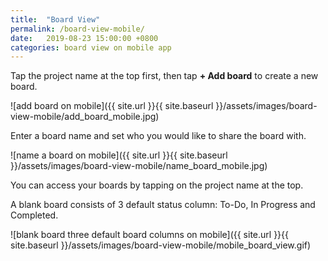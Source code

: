 ```yaml
---
title:  "Board View"
permalink: /board-view-mobile/
date:   2019-08-23 15:00:00 +0800
categories: board view on mobile app
---
```

Tap the project name at the top first, then tap **+ Add board** to create a new board. 

![add board on mobile]({{ site.url }}{{ site.baseurl }}/assets/images/board-view-mobile/add_board_mobile.jpg)


Enter a board name and set who you would like to share the board with. 

![name a board on mobile]({{ site.url }}{{ site.baseurl }}/assets/images/board-view-mobile/name_board_mobile.jpg)

You can access your boards by tapping on the project name at the top. 

A blank board consists of 3 default status column: To-Do, In Progress and Completed. 

![blank board three default board columns on mobile]({{ site.url }}{{ site.baseurl }}/assets/images/board-view-mobile/mobile_board_view.gif)